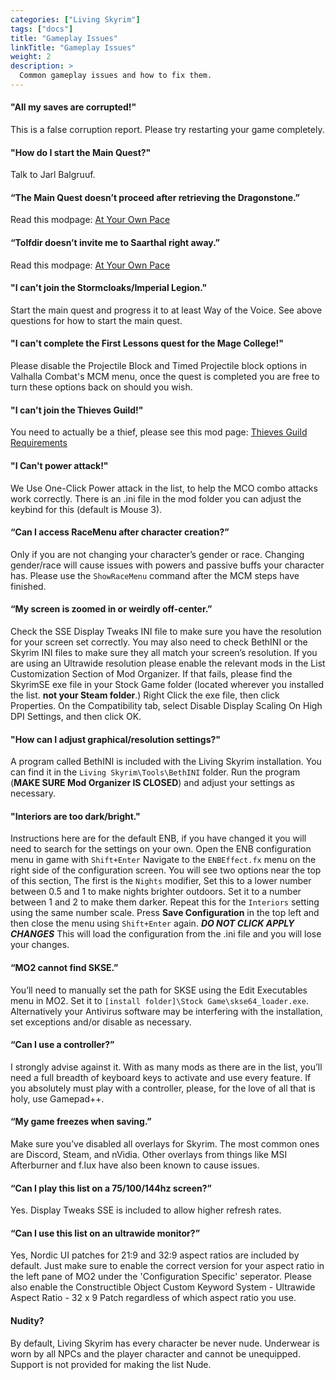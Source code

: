 ```yaml
---
categories: ["Living Skyrim"]
tags: ["docs"] 
title: "Gameplay Issues"
linkTitle: "Gameplay Issues"
weight: 2
description: >
  Common gameplay issues and how to fix them.
---
```



#### "All my saves are corrupted!"

This is a false corruption report. Please try restarting your game completely.

#### "How do I start the Main Quest?"

Talk to Jarl Balgruuf.

#### “The Main Quest doesn’t proceed after retrieving the Dragonstone.”

Read this modpage: [At Your Own Pace](https://www.nexusmods.com/skyrimspecialedition/mods/52704)

#### “Tolfdir doesn’t invite me to Saarthal right away.”

Read this modpage: [At Your Own Pace](https://www.nexusmods.com/skyrimspecialedition/mods/52704)

#### "I can't join the Stormcloaks/Imperial Legion."

Start the main quest and progress it to at least Way of the Voice. See above questions for how to start the main quest.

#### "I can't complete the First Lessons quest for the Mage College!"

Please disable the Projectile Block and Timed Projectile block options in Valhalla Combat's MCM menu, once the quest is completed you are free to turn these options back on should you wish.

#### "I can't join the Thieves Guild!"

You need to actually be a thief, please see this mod page: [Thieves Guild Requirements](https://www.nexusmods.com/skyrimspecialedition/mods/33256)

#### "I Can't power attack!"

We Use One-Click Power attack in the list, to help the MCO combo attacks work correctly. There is an .ini file in the mod folder you can adjust the keybind for this (default is Mouse 3).

#### “Can I access RaceMenu after character creation?”

Only if you are not changing your character’s gender or race. Changing gender/race will cause issues with powers and passive buffs your character has. Please use the `ShowRaceMenu` command after the MCM steps have finished.

#### “My screen is zoomed in or weirdly off-center.”

Check the SSE Display Tweaks INI file to make sure you have the resolution for your screen set correctly. You may also need to check BethINI or the Skyrim INI files to make sure they all match your screen’s resolution. If you are using an Ultrawide resolution please enable the relevant mods in the List Customization Section of Mod Organizer. If that fails, please find the SkyrimSE exe file in your Stock Game folder (located wherever you installed the list. **not your Steam folder**.) Right Click the exe file, then click Properties. On the Compatibility tab, select Disable Display Scaling On High DPI Settings, and then click OK.

#### "How can I adjust graphical/resolution settings?"

A program called BethINI is included with the Living Skyrim installation. You can find it in the `Living Skyrim\Tools\BethINI` folder. Run the program (**MAKE SURE Mod Organizer IS CLOSED**) and adjust your settings as necessary.

#### "Interiors are too dark/bright."

Instructions here are for the default ENB, if you have changed it you will need to search for the settings on your own. Open the ENB configuration menu in game with `Shift+Enter` Navigate to the `ENBEffect.fx` menu on the right side of the configuration screen. You will see two options near the top of this section, The first is the `Nights` modifier, Set this to a lower number between 0.5 and 1 to make nights brighter outdoors. Set it to a number between 1 and 2 to make them darker. Repeat this for the `Interiors` setting using the same number scale. Press **Save Configuration** in the top left and then close the menu using `Shift+Enter` again. ***DO NOT CLICK APPLY CHANGES*** This will load the configuration from the .ini file and you will lose your changes.

#### “MO2 cannot find SKSE.”

You’ll need to manually set the path for SKSE using the Edit Executables menu in MO2. Set it to `[install folder]\Stock Game\skse64_loader.exe`. Alternatively your Antivirus software may be interfering with the installation, set exceptions and/or disable as necessary.

#### “Can I use a controller?”

I strongly advise against it. With as many mods as there are in the list, you’ll need a full breadth of keyboard keys to activate and use every feature. If you absolutely must play with a controller, please, for the love of all that is holy, use Gamepad++.

#### “My game freezes when saving.”

Make sure you’ve disabled all overlays for Skyrim. The most common ones are Discord, Steam, and nVidia. Other overlays from things like MSI Afterburner and f.lux have also been known to cause issues.

#### “Can I play this list on a 75/100/144hz screen?”

Yes. Display Tweaks SSE is included to allow higher refresh rates.

#### “Can I use this list on an ultrawide monitor?”

Yes, Nordic UI patches for 21:9 and 32:9 aspect ratios are included by default. Just make sure to enable the correct version for your aspect ratio in the left pane of MO2 under the 'Configuration Specific' seperator. Please also enable the Constructible Object Custom Keyword System - Ultrawide Aspect Ratio - 32 x 9 Patch regardless of which aspect ratio you use.

#### Nudity?

By default, Living Skyrim has every character be never nude. Underwear is worn by all NPCs and the player character and cannot be unequipped. Support is not provided for making the list Nude.
